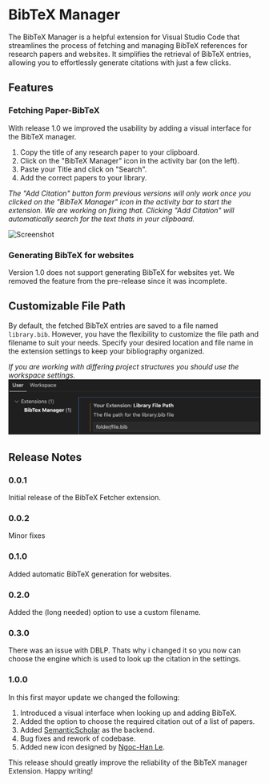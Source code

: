 # BibTeX Manager
The BibTeX Manager is a helpful extension for Visual Studio Code that streamlines the process of fetching and managing BibTeX references for research papers and websites. It simplifies the retrieval of BibTeX entries, allowing you to effortlessly generate citations with just a few clicks.

## Features
### Fetching Paper-BibTeX
With release 1.0 we improved the usability by adding a visual interface for the BibTeX manager. 

1. Copy the title of any research paper to your clipboard.
2. Click on the "BibTeX Manager" icon in the activity bar (on the left).
3. Paste your Title and click on "Search".
4. Add the correct papers to your library.

*The "Add Citation" button form previous versions will only work once you clicked on the "BibTeX Manager" icon in the activity bar to start the extension. We are working on fixing that. Clicking "Add Citation" will automatically search for the text thats in your clipboard.*
<!-- ![screenshot](res/AddCitation.gif) -->
<!-- <video src="res/addCitation.mp4" autoplay loop muted playsinline title="Add BibTeX"></video> -->
![Screenshot](res/addCitation1.gif) <!-- by https://www.xconvert.com -->


### Generating BibTeX for websites
Version 1.0 does not support generating BibTeX for websites yet. We removed the feature from the pre-release since it was incomplete.

## Customizable File Path
By default, the fetched BibTeX entries are saved to a file named `library.bib`. However, you have the flexibility to customize the file path and filename to suit your needs. Specify your desired location and file name in the extension settings to keep your bibliography organized. 

*If you are working with differing project structures you should use the workspace settings.*
![screenshot](res/setPath.png)

## Release Notes
### 0.0.1

Initial release of the BibTeX Fetcher extension. 

### 0.0.2 

Minor fixes

### 0.1.0

Added automatic BibTeX generation for websites.

### 0.2.0 

Added the (long needed) option to use a custom filename.

### 0.3.0 

There was an issue with DBLP. Thats why i changed it so you now can choose the engine which is used to look up the citation in the settings. 

### 1.0.0
In this first mayor update we changed the following:
1. Introduced a visual interface when looking up and adding BibTeX.
2. Added the option to choose the required citation out of a list of papers. 
3. Added [SemanticScholar](https://www.semanticscholar.org) as the backend.
4. Bug fixes and rework of codebase.
5. Added new icon designed by [Ngoc-Han Le](https://www.linkedin.com/in/ngoc-han-le/).

This release should greatly improve the reliability of the BibTeX manager Extension. Happy writing!


